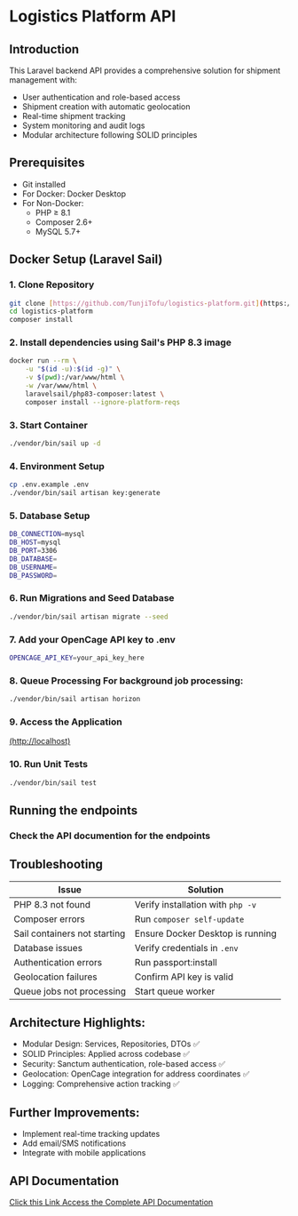 # Logistics Platform API

## Introduction
This Laravel backend API provides a comprehensive solution for shipment management with:
- User authentication and role-based access
- Shipment creation with automatic geolocation
- Real-time shipment tracking
- System monitoring and audit logs
- Modular architecture following SOLID principles

## Prerequisites
- Git installed
- For Docker: Docker Desktop
- For Non-Docker:
    - PHP ≥ 8.1
    - Composer 2.6+
    - MySQL 5.7+

## Docker Setup (Laravel Sail)

### 1. Clone Repository
```bash
git clone [https://github.com/TunjiTofu/logistics-platform.git](https://github.com/TunjiTofu/logistics-app.git)
cd logistics-platform
composer install
```

### 2. Install dependencies using Sail's PHP 8.3 image
```bash
docker run --rm \
    -u "$(id -u):$(id -g)" \
    -v $(pwd):/var/www/html \
    -w /var/www/html \
    laravelsail/php83-composer:latest \
    composer install --ignore-platform-reqs
```

### 3. Start Container
```bash
./vendor/bin/sail up -d
```

### 4. Environment Setup
```bash
cp .env.example .env
./vendor/bin/sail artisan key:generate
```

### 5. Database Setup
```bash
DB_CONNECTION=mysql
DB_HOST=mysql
DB_PORT=3306
DB_DATABASE=
DB_USERNAME=
DB_PASSWORD=

```

### 6. Run Migrations and Seed Database
```bash
./vendor/bin/sail artisan migrate --seed
```

### 7. Add your OpenCage API key to .env
```bash
OPENCAGE_API_KEY=your_api_key_here
```

### 8. Queue Processing For background job processing:
```bash
./vendor/bin/sail artisan horizon
```

### 9. Access the Application
[(http://localhost)](http://localhost)

### 10. Run Unit Tests
```bash
./vendor/bin/sail test
```

## Running the endpoints
### Check the API documention for the endpoints


## Troubleshooting

| Issue                             | Solution                          |
|-----------------------------------|-----------------------------------|
| PHP 8.3 not found                 | Verify installation with `php -v` |
| Composer errors                   | Run `composer self-update`        |
| Sail containers not starting      | Ensure Docker Desktop is running  |
| Database issues                   | Verify credentials in `.env`      |
| Authentication errors             | Run passport:install              |
| Geolocation failures              | Confirm API key is valid          |
| Queue jobs not processing         | Start queue worker                |

## Architecture Highlights:
 - Modular Design: Services, Repositories, DTOs ✅
 - SOLID Principles: Applied across codebase ✅
 - Security: Sanctum authentication, role-based access ✅
 - Geolocation: OpenCage integration for address coordinates ✅
 - Logging: Comprehensive action tracking ✅

## Further Improvements:
 - Implement real-time tracking updates 
 - Add email/SMS notifications 
 - Integrate with mobile applications

## API Documentation
[Click this Link Access the Complete API Documentation]([https://documenter.getpostman.com/view/17648045/2sB2xCh9Lx](https://documenter.getpostman.com/view/17648045/2sB2xCh9Lx))

